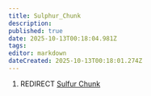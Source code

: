```yaml
---
title: Sulphur_Chunk
description: 
published: true
date: 2025-10-13T00:18:04.981Z
tags: 
editor: markdown
dateCreated: 2025-10-13T00:18:01.274Z
---
```


1.  REDIRECT [Sulfur Chunk](Sulfur_Chunk "wikilink")